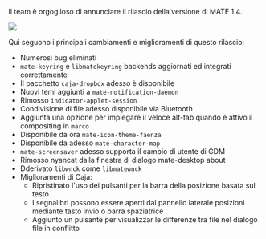 <!--
.. link:
.. description:
.. tags: News,Releases
.. date: 2012-07-30 14:22:50
.. title: Rilasciato MATE 1.4
.. slug: 2012-07-30-mate-1-4-released
.. author: Steve Zesch
-->

Il team è orgoglioso di annunciare il rilascio della versione di MATE 1.4.

![](https://i.imgur.com/V5ab0.png)

Qui seguono i principali cambiamenti e miglioramenti di questo rilascio:

  * Numerosi bug eliminati
  * `mate-keyring` e `libmatekeyring` backends aggiornati ed integrati correttamente
  * Il pacchetto `caja-dropbox` adesso è disponibile
  * Nuovi temi aggiunti a `mate-notification-daemon`
  * Rimosso `indicator-applet-session`
  * Condivisione di file adesso disponibile via Bluetooth
  * Aggiunta una opzione per impiegare il veloce alt-tab quando è attivo il compositing in `marco`
  * Disponibile da ora `mate-icon-theme-faenza`
  * Disponibile da adesso `mate-character-map`
  * `mate-screensaver` adesso supporta il cambio di utente di GDM
  * Rimosso nyancat dalla finestra di dialogo mate-desktop about
  * Dderivato `libwnck` come `libmatewnck`
  * Miglioramenti di Caja:
    * Ripristinato l'uso dei pulsanti per la barra della posizione basata sul testo
    * I segnalibri possono essere aperti dal pannello laterale posizioni mediante tasto invio o barra spaziatrice
    * Aggiunto un pulsante per visualizzar le differenze tra file nel dialogo file in conflitto
